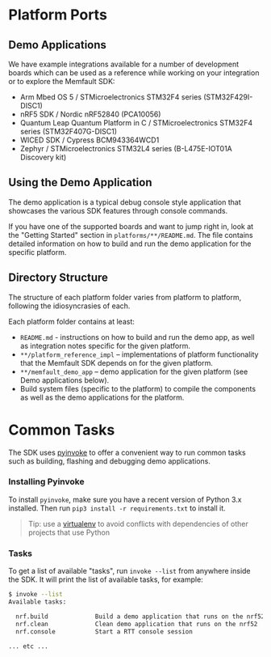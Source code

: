 # Platform Ports

## Demo Applications

We have example integrations available for a number of development boards which
can be used as a reference while working on your integration or to explore the
Memfault SDK:

- Arm Mbed OS 5 / STMicroelectronics STM32F4 series (STM32F429I-DISC1)
- nRF5 SDK / Nordic nRF52840 (PCA10056)
- Quantum Leap Quantum Platform in C / STMicroelectronics STM32F4 series
  (STM32F407G-DISC1)
- WICED SDK / Cypress BCM943364WCD1
- Zephyr / STMicroelectronics STM32L4 series (B-L475E-IOT01A Discovery kit)

## Using the Demo Application

The demo application is a typical debug console style application that showcases
the various SDK features through console commands.

If you have one of the supported boards and want to jump right in, look at the
"Getting Started" section in `platforms/**/README.md`. The file contains
detailed information on how to build and run the demo application for the
specific platform.

## Directory Structure

The structure of each platform folder varies from platform to platform,
following the idiosyncrasies of each.

Each platform folder contains at least:

- `README.md` - instructions on how to build and run the demo app, as well as
  integration notes specific for the given platform.
- `**/platform_reference_impl` – implementations of platform functionality that
  the Memfault SDK depends on for the given platform.
- `**/memfault_demo_app` – demo application for the given platform (see Demo
  applications below).
- Build system files (specific to the platform) to compile the components as
  well as the demo applications for the platform.

# Common Tasks

The SDK uses [pyinvoke] to offer a convenient way to run common tasks such as
building, flashing and debugging demo applications.

### Installing Pyinvoke

To install `pyinvoke`, make sure you have a recent version of Python 3.x
installed. Then run `pip3 install -r requirements.txt` to install it.

> Tip: use a [virtualenv] to avoid conflicts with dependencies of other projects
> that use Python

[pyinvoke]: https://www.pyinvoke.org
[virtualenv]:
  https://packaging.python.org/tutorials/installing-packages/#creating-virtual-environments

### Tasks

To get a list of available "tasks", run `invoke --list` from anywhere inside the
SDK. It will print the list of available tasks, for example:

```bash
$ invoke --list
Available tasks:

  nrf.build             Build a demo application that runs on the nrf52
  nrf.clean             Clean demo application that runs on the nrf52
  nrf.console           Start a RTT console session

... etc ...
```
